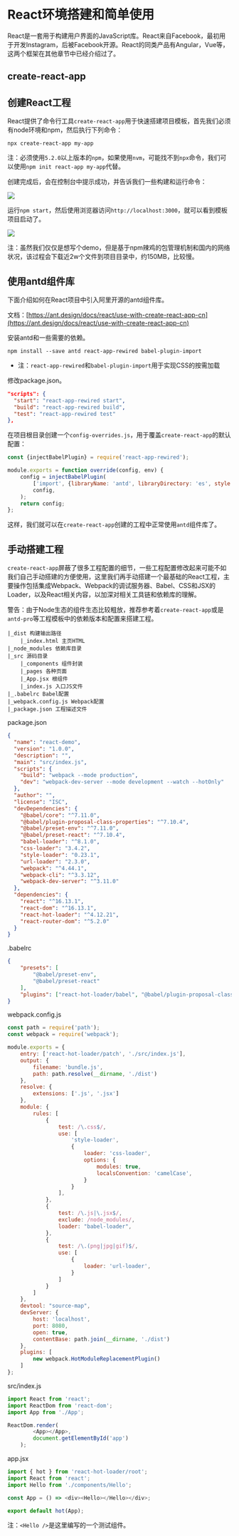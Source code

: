 # React环境搭建和简单使用

React是一套用于构建用户界面的JavaScript库。React来自Facebook，最初用于开发Instagram，后被Facebook开源。React的同类产品有Angular，Vue等，这两个框架在其他章节中已经介绍过了。

## create-react-app

## 创建React工程

React提供了命令行工具`create-react-app`用于快速搭建项目模板，首先我们必须有node环境和npm，然后执行下列命令：

```
npx create-react-app my-app
```

注：必须使用`5.2.0`以上版本的`npm`，如果使用`nvm`，可能找不到`npx`命令，我们可以使用`npm init react-app my-app`代替。

创建完成后，会在控制台中提示成功，并告诉我们一些构建和运行命令：

![](res/2.png)

运行`npm start`，然后使用浏览器访问`http://localhost:3000`，就可以看到模板项目启动了。

![](res/3.png)

注：虽然我们仅仅是想写个demo，但是基于npm辣鸡的包管理机制和国内的网络状况，该过程会下载近2w个文件到项目目录中，约150MB，比较慢。

## 使用antd组件库

下面介绍如何在React项目中引入阿里开源的antd组件库。

文档：[https://ant.design/docs/react/use-with-create-react-app-cn](https://ant.design/docs/react/use-with-create-react-app-cn)

安装antd和一些需要的依赖。

```
npm install --save antd react-app-rewired babel-plugin-import
```

* 注：`react-app-rewired`和`babel-plugin-import`用于实现CSS的按需加载

修改package.json。

```json
"scripts": {
  "start": "react-app-rewired start",
  "build": "react-app-rewired build",
  "test": "react-app-rewired test"
},
```

在项目根目录创建一个`config-overrides.js`，用于覆盖`create-react-app`的默认配置：

```javascript
const {injectBabelPlugin} = require('react-app-rewired');

module.exports = function override(config, env) {
    config = injectBabelPlugin(
        ['import', {libraryName: 'antd', libraryDirectory: 'es', style: 'css'}],
        config,
    );
    return config;
};
```

这样，我们就可以在`create-react-app`创建的工程中正常使用`antd`组件库了。

## 手动搭建工程

`create-react-app`屏蔽了很多工程配置的细节，一些工程配置修改起来可能不如我们自己手动搭建的方便使用，这里我们再手动搭建一个最基础的React工程，主要操作包括集成Webpack、Webpack的调试服务器、Babel、CSS和JSX的Loader，以及React相关内容，以加深对相关工具链和依赖库的理解。

警告：由于Node生态的组件生态比较粗放，推荐参考着`create-react-app`或是`antd-pro`等工程模板中的依赖版本和配置来搭建工程。

```
|_dist 构建输出路径
    |_index.html 主页HTML
|_node_modules 依赖库目录
|_src 源码目录
    |_components 组件封装
    |_pages 各种页面
    |_App.jsx 根组件
    |_index.js 入口JS文件
|_.babelrc Babel配置
|_webpack.config.js Webpack配置
|_package.json 工程描述文件
```

package.json
```json
{
  "name": "react-demo",
  "version": "1.0.0",
  "description": "",
  "main": "src/index.js",
  "scripts": {
    "build": "webpack --mode production",
    "dev": "webpack-dev-server --mode development --watch --hotOnly"
  },
  "author": "",
  "license": "ISC",
  "devDependencies": {
    "@babel/core": "^7.11.0",
    "@babel/plugin-proposal-class-properties": "^7.10.4",
    "@babel/preset-env": "^7.11.0",
    "@babel/preset-react": "^7.10.4",
    "babel-loader": "^8.1.0",
    "css-loader": "3.4.2",
    "style-loader": "0.23.1",
    "url-loader": "2.3.0",
    "webpack": "^4.44.1",
    "webpack-cli": "^3.3.12",
    "webpack-dev-server": "^3.11.0"
  },
  "dependencies": {
    "react": "^16.13.1",
    "react-dom": "^16.13.1",
    "react-hot-loader": "^4.12.21",
    "react-router-dom": "^5.2.0"
  }
}
```

.babelrc
```json
{
    "presets": [
        "@babel/preset-env",
        "@babel/preset-react"
    ],
    "plugins": ["react-hot-loader/babel", "@babel/plugin-proposal-class-properties"]
}
```

webpack.config.js
```javascript
const path = require('path');
const webpack = require('webpack');

module.exports = {
    entry: ['react-hot-loader/patch', './src/index.js'],
    output: {
        filename: 'bundle.js',
        path: path.resolve(__dirname, './dist')
    },
    resolve: {
        extensions: ['.js', '.jsx']
    },
    module: {
        rules: [
            {
                test: /\.css$/,
                use: [
                    'style-loader',
                    {
                        loader: 'css-loader',
                        options: {
                            modules: true,
                            localsConvention: 'camelCase',
                        }
                    }
                ],
            },
            {
                test: /\.js|\.jsx$/,
                exclude: /node_modules/,
                loader: "babel-loader",
            },
            {
                test: /\.(png|jpg|gif)$/,
                use: [
                    {
                        loader: 'url-loader',
                    }
                ]
            }
        ]
    },
    devtool: "source-map",
    devServer: {
        host: 'localhost',
        port: 8080,
        open: true,
        contentBase: path.join(__dirname, './dist')
    },
    plugins: [
        new webpack.HotModuleReplacementPlugin()
    ]
};
```

src/index.js
```javascript
import React from 'react';
import ReactDom from 'react-dom';
import App from './App';

ReactDom.render(
        <App></App>, 
        document.getElementById('app')
    );
```

app.jsx
```javascript
import { hot } from 'react-hot-loader/root';
import React from 'react';
import Hello from './components/Hello';

const App = () => <div><Hello></Hello></div>;

export default hot(App);
```

注：`<Hello />`是这里编写的一个测试组件。
